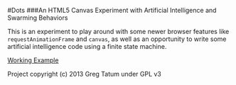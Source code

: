 #Dots
###An HTML5 Canvas Experiment with Artificial Intelligence and Swarming Behaviors

This is an experiment to play around with some newer browser features like `requestAnimationFrame` and `canvas`, as well as an opportunity to write some artificial intelligence code using a finite state machine.

[Working Example](http://cubicproject.com/canvas/)

Project copyright (c) 2013 Greg Tatum under GPL v3